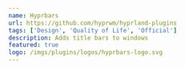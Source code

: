 ```yaml
---
name: Hyprbars
url: https://github.com/hyprwm/hyprland-plugins
tags: ['Design', 'Quality of Life', 'Official']
description: Adds title bars to windows
featured: true
logo: /imgs/plugins/logos/hyprbars-logo.svg
---
```

